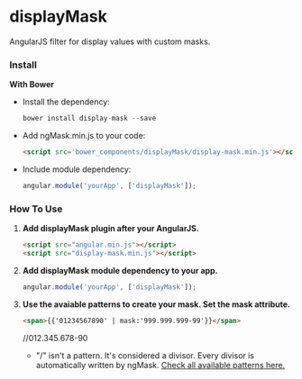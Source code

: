 # displayMask
AngularJS filter for display values with custom masks.


### Install

**With Bower**
* Install the dependency:

   ```javascript
   bower install display-mask --save
   ```
* Add ngMask.min.js to your code:

   ```html
   <script src='bower_components/displayMask/display-mask.min.js'></script>
   ```
* Include module dependency:

   ```javascript
   angular.module('yourApp', ['displayMask']);
   ```

### How To Use

1. **Add displayMask plugin after your AngularJS.**

   ```html
   <script src="angular.min.js"></script>
   <script src="display-mask.min.js"></script>
   ```
2. **Add displayMask module dependency to your app.**

   ```javascript
   angular.module('yourApp', ['displayMask']);
   ```
3. **Use the avaiable patterns to create your mask. Set the mask attribute.**

   ```html
   <span>{{'01234567890' | mask:'999.999.999-99'}}</span>
   ```
   
   //012.345.678-90
   
   
    - "/" isn't a pattern. It's considered a divisor. Every divisor is automatically written by ngMask. [Check all available patterns here.](https://github.com/candreoliveira/ngMask/#available-patterns)
